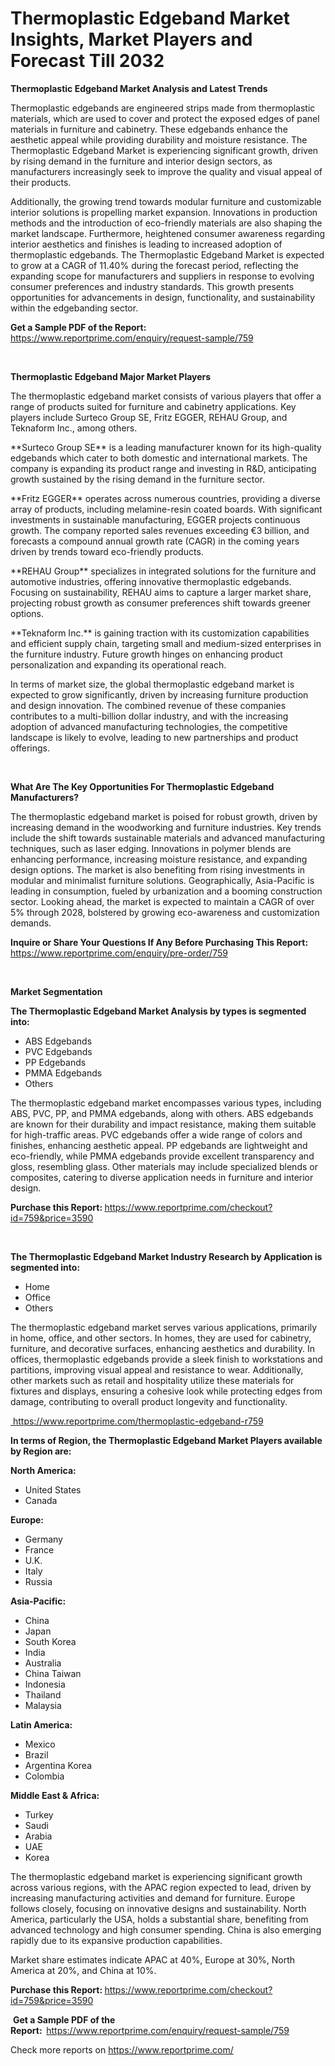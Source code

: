 <p><h1>Thermoplastic Edgeband Market Insights, Market Players and Forecast Till 2032</h1></p><p><strong>Thermoplastic Edgeband Market Analysis and Latest Trends</strong></p>
<p><p>Thermoplastic edgebands are engineered strips made from thermoplastic materials, which are used to cover and protect the exposed edges of panel materials in furniture and cabinetry. These edgebands enhance the aesthetic appeal while providing durability and moisture resistance. The Thermoplastic Edgeband Market is experiencing significant growth, driven by rising demand in the furniture and interior design sectors, as manufacturers increasingly seek to improve the quality and visual appeal of their products.</p><p>Additionally, the growing trend towards modular furniture and customizable interior solutions is propelling market expansion. Innovations in production methods and the introduction of eco-friendly materials are also shaping the market landscape. Furthermore, heightened consumer awareness regarding interior aesthetics and finishes is leading to increased adoption of thermoplastic edgebands. The Thermoplastic Edgeband Market is expected to grow at a CAGR of 11.40% during the forecast period, reflecting the expanding scope for manufacturers and suppliers in response to evolving consumer preferences and industry standards. This growth presents opportunities for advancements in design, functionality, and sustainability within the edgebanding sector.</p></p>
<p><strong>Get a Sample PDF of the Report:&nbsp;</strong> <a href="https://www.reportprime.com/enquiry/request-sample/759?utm_campaign=2882&utm_medium=2&utm_source=Github&utm_content=ia&utm_term=18032025&utm_id=thermoplastic-edgeband">https://www.reportprime.com/enquiry/request-sample/759</a></p>
<p>&nbsp;</p>
<p><strong>Thermoplastic Edgeband Major Market Players</strong></p>
<p><p>The thermoplastic edgeband market consists of various players that offer a range of products suited for furniture and cabinetry applications. Key players include Surteco Group SE, Fritz EGGER, REHAU Group, and Teknaform Inc., among others.</p><p>**Surteco Group SE** is a leading manufacturer known for its high-quality edgebands which cater to both domestic and international markets. The company is expanding its product range and investing in R&D, anticipating growth sustained by the rising demand in the furniture sector.</p><p>**Fritz EGGER** operates across numerous countries, providing a diverse array of products, including melamine-resin coated boards. With significant investments in sustainable manufacturing, EGGER projects continuous growth. The company reported sales revenues exceeding €3 billion, and forecasts a compound annual growth rate (CAGR) in the coming years driven by trends toward eco-friendly products.</p><p>**REHAU Group** specializes in integrated solutions for the furniture and automotive industries, offering innovative thermoplastic edgebands. Focusing on sustainability, REHAU aims to capture a larger market share, projecting robust growth as consumer preferences shift towards greener options.</p><p>**Teknaform Inc.** is gaining traction with its customization capabilities and efficient supply chain, targeting small and medium-sized enterprises in the furniture industry. Future growth hinges on enhancing product personalization and expanding its operational reach.</p><p>In terms of market size, the global thermoplastic edgeband market is expected to grow significantly, driven by increasing furniture production and design innovation. The combined revenue of these companies contributes to a multi-billion dollar industry, and with the increasing adoption of advanced manufacturing technologies, the competitive landscape is likely to evolve, leading to new partnerships and product offerings.</p></p>
<p>&nbsp;</p>
<p><strong>What Are The Key Opportunities For Thermoplastic Edgeband Manufacturers?</strong></p>
<p><p>The thermoplastic edgeband market is poised for robust growth, driven by increasing demand in the woodworking and furniture industries. Key trends include the shift towards sustainable materials and advanced manufacturing techniques, such as laser edging. Innovations in polymer blends are enhancing performance, increasing moisture resistance, and expanding design options. The market is also benefiting from rising investments in modular and minimalist furniture solutions. Geographically, Asia-Pacific is leading in consumption, fueled by urbanization and a booming construction sector. Looking ahead, the market is expected to maintain a CAGR of over 5% through 2028, bolstered by growing eco-awareness and customization demands.</p></p>
<p><strong>Inquire or Share Your Questions If Any Before Purchasing This Report:</strong> <a href="https://www.reportprime.com/enquiry/pre-order/759?utm_campaign=2882&utm_medium=2&utm_source=Github&utm_content=ia&utm_term=18032025&utm_id=thermoplastic-edgeband">https://www.reportprime.com/enquiry/pre-order/759</a></p>
<p>&nbsp;</p>
<p><strong>Market Segmentation</strong></p>
<p><strong>The Thermoplastic Edgeband Market Analysis by types is segmented into:</strong></p>
<p><ul><li>ABS Edgebands</li><li>PVC Edgebands</li><li>PP Edgebands</li><li>PMMA Edgebands</li><li>Others</li></ul></p>
<p><p>The thermoplastic edgeband market encompasses various types, including ABS, PVC, PP, and PMMA edgebands, along with others. ABS edgebands are known for their durability and impact resistance, making them suitable for high-traffic areas. PVC edgebands offer a wide range of colors and finishes, enhancing aesthetic appeal. PP edgebands are lightweight and eco-friendly, while PMMA edgebands provide excellent transparency and gloss, resembling glass. Other materials may include specialized blends or composites, catering to diverse application needs in furniture and interior design.</p></p>
<p><strong>Purchase this Report:&nbsp;</strong><a href="https://www.reportprime.com/checkout?id=759&price=3590&utm_campaign=2882&utm_medium=2&utm_source=Github&utm_content=ia&utm_term=18032025&utm_id=thermoplastic-edgeband">https://www.reportprime.com/checkout?id=759&price=3590</a></p>
<p>&nbsp;</p>
<p><strong>The Thermoplastic Edgeband Market Industry Research by Application is segmented into:</strong></p>
<p><ul><li>Home</li><li>Office</li><li>Others</li></ul></p>
<p><p>The thermoplastic edgeband market serves various applications, primarily in home, office, and other sectors. In homes, they are used for cabinetry, furniture, and decorative surfaces, enhancing aesthetics and durability. In offices, thermoplastic edgebands provide a sleek finish to workstations and partitions, improving visual appeal and resistance to wear. Additionally, other markets such as retail and hospitality utilize these materials for fixtures and displays, ensuring a cohesive look while protecting edges from damage, contributing to overall product longevity and functionality.</p></p>
<p><a href="https://www.reportprime.com/thermoplastic-edgeband-r759?utm_campaign=2882&utm_medium=2&utm_source=Github&utm_content=ia&utm_term=18032025&utm_id=thermoplastic-edgeband">&nbsp;https://www.reportprime.com/thermoplastic-edgeband-r759</a></p>
<p><strong>In terms of Region, the Thermoplastic Edgeband Market Players available by Region are:</strong></p>
<p>
    <p> <strong> North America: </strong>
        <ul>
            <li>United States</li>
            <li>Canada</li>
        </ul>
        </p> 
    <p> <strong> Europe: </strong>
        <ul>
            <li>Germany</li>
            <li>France</li>
            <li>U.K.</li>
            <li>Italy</li>
            <li>Russia</li>
        </ul>
        </p> 
    <p> <strong> Asia-Pacific: </strong>
        <ul>
            <li>China</li>
            <li>Japan</li>
            <li>South Korea</li>
            <li>India</li>
            <li>Australia</li>
            <li>China Taiwan</li>
            <li>Indonesia</li>
            <li>Thailand</li>
            <li>Malaysia</li>
        </ul>
        </p> 
    <p> <strong> Latin America: </strong>
        <ul>
            <li>Mexico</li>
            <li>Brazil</li>
            <li>Argentina Korea</li>
            <li>Colombia</li>
        </ul>
        </p> 
    <p> <strong> Middle East & Africa: </strong>
        <ul>
            <li>Turkey</li>
            <li>Saudi</li>
            <li>Arabia</li>
            <li>UAE</li>
            <li>Korea</li>
        </ul>
    </p>
    </p>
<p><p>The thermoplastic edgeband market is experiencing significant growth across various regions, with the APAC region expected to lead, driven by increasing manufacturing activities and demand for furniture. Europe follows closely, focusing on innovative designs and sustainability. North America, particularly the USA, holds a substantial share, benefiting from advanced technology and high consumer spending. China is also emerging rapidly due to its expansive production capabilities. </p><p>Market share estimates indicate APAC at 40%, Europe at 30%, North America at 20%, and China at 10%.</p></p>
<p><strong>Purchase this Report: </strong><a href="https://www.reportprime.com/checkout?id=759&price=3590&utm_campaign=2882&utm_medium=2&utm_source=Github&utm_content=ia&utm_term=18032025&utm_id=thermoplastic-edgeband">https://www.reportprime.com/checkout?id=759&price=3590</a></p>
<p>&nbsp;<strong>Get a Sample PDF of the Report:&nbsp;&nbsp;</strong><a href="https://www.reportprime.com/enquiry/request-sample/759?utm_campaign=2882&utm_medium=2&utm_source=Github&utm_content=ia&utm_term=18032025&utm_id=thermoplastic-edgeband">https://www.reportprime.com/enquiry/request-sample/759</a></p>
<p><strong></strong></p>
<p>Check more reports on <a href="https://www.reportprime.com/?utm_campaign=2882&utm_medium=2&utm_source=Github&utm_content=ia&utm_term=18032025&utm_id=thermoplastic-edgeband">https://www.reportprime.com/</a></p>